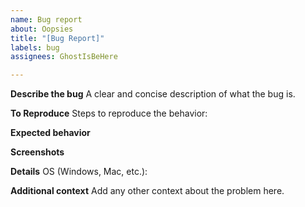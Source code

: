 ```yaml
---
name: Bug report
about: Oopsies
title: "[Bug Report]"
labels: bug
assignees: GhostIsBeHere

---
```


**Describe the bug**
A clear and concise description of what the bug is.

**To Reproduce**
Steps to reproduce the behavior:

**Expected behavior**


**Screenshots**


**Details**
OS (Windows, Mac, etc.):

**Additional context**
Add any other context about the problem here.
